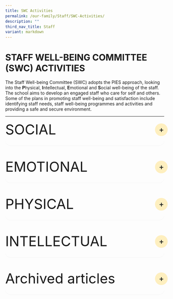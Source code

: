 ```yaml
---
title: SWC Activities
permalink: /our-family/Staff/SWC-Activities/
description: ""
third_nav_title: Staff
variant: markdown
---
```

# STAFF WELL-BEING COMMITTEE (SWC) ACTIVITIES

The Staff Well-being Committee (SWC) adopts the PIES approach, looking into the **P**hysical, **I**ntellectual, **E**motional and **S**ocial well-being of the staff. The school aims to develop an engaged staff who care for self and others. Some of the plans in promoting staff well-being and satisfaction include identifying staff needs, staff well-being programmes and activities and providing a safe and secure environment.

---

<details><summary>SOCIAL</summary>

<h3>Staff Appreciation Week: Grateful Moments, Lasting Impact</h3>

<p><i>“It’s my life~~~” Bon Jovi’s</i> song rang out as the principal joined in the groove, signaling the official yet fun start of the Staff Appreciation Lunch. With the microphone in hand, groups eagerly showcased their unique identities – flaunting glossy balloons, rocking cool shades, or sporting bandana scarves. The royal blue attire, paired with tiaras or songkoks, added a dash of flair, as everyone embraced the theme of ‘Be Yourself.’</p>
	
![Staff Appreciation Day 2024](/images/Our%20Family/Staff/SWC%20Activities/Social/2024_staff_retreat3.png)
![](/images/Our%20Family/Staff/SWC%20Activities/Social/2024_staff_retreat6.png)
![](/images/Our%20Family/Staff/SWC%20Activities/Social/2024_staff_retreat7.png)
![](/images/Our%20Family/Staff/SWC%20Activities/Social/2024_staff_retreat8.png)
![](/images/Our%20Family/Staff/SWC%20Activities/Social/2024_staff_retreat9.png)
![](/images/Our%20Family/Staff/SWC%20Activities/Social/2024_staff_retreat10.png)
![](/images/Our%20Family/Staff/SWC%20Activities/Social/2024_staff_retreat11.png)

<p>As the delectable eight-course feast unfolded, the room buzzed with excitement, spurred on by a battery of games. Fearless and fun-loving souls dressed up as Albert Einstein, Ninja Turtle, Phua Chu Kang, Wonder Woman or Pikachu with whatever their tablemates could find. The invitees also uncovered each other's hidden talents and passions: Who blesses people with self-made pineapple tarts? Who is an intrepid traveler and converses in Japanese effortlessly?  Whose home is a kitty paradise? Whether or not you know these answers, the YCKSS family was awestruck by the versatility and delightful surprises of those in the very same room. Even the conventional lucky draw had an uncannily unconventional twist, leaving everyone beaming as winners of vouchers, big wads or not.</p>
	
![](/images/Our%20Family/Staff/SWC%20Activities/Social/2024_staff_retreat4.png)
![](/images/Our%20Family/Staff/SWC%20Activities/Social/2024_staff_retreat5.png)

<p>Thanks to the hilariously funny emcees, laughter and cheers permeated the venue, filling Holiday Inn @ Atrium with a sense of camaraderie that truly defined the luncheon on 28 August.</p>
	
![The emcees for Staff Appreciation Day 2024](/images/Our%20Family/Staff/SWC%20Activities/Social/2024_staff_retreat15.png)

<p>But the luncheon was not the only highlight! In the days leading up to the event, cards of gratitude and gifts of choice – epitomising the SPICEY framework – were lovingly handed out, radiating warmth and sending a pellucidly clear message to every member of the YCKSS family: You are never alone in this.</p>
	
	
<h3>Mini Durian Delights</h3>

<p>The air buzzed with anticipation when a hint of its presence was dropped through a text message. Upon its arrival, the atmosphere intensified; some rushed up to it with their like-minded colleagues, while others scrunched up their noses yet politely declined, saying, ‘I would give it a miss.’ It is none other than the king of fruits – durian!</p>

<p>On the 28th of June 2024, staff were greeted by the strong and distinct aroma of durians. Enthusiasts revelled in its rich and creamy texture, especially in the company of other durian lovers at the Heritage Gallery. Whether the unique aroma elicited adoration or aversion, everyone had either the king of fruits or other delectable fruits to savour that day. While durians may reign supreme in the hearts of many fruit lovers, they did not overshadow the significance of the shared experience among us in the teaching fraternity.</p>

<img src="https://staging-lite.d3o5f2eggdqz6.amplifyapp.com/images/Our%20Family/Staff/SWC%20Activities/Social/Mini_DD_2.png">
	
<img src="https://staging-lite.d3o5f2eggdqz6.amplifyapp.com/images/Our%20Family/Staff/SWC%20Activities/Social/Mini_DD_3.png">
	
<img src="https://staging-lite.d3o5f2eggdqz6.amplifyapp.com/images/Our%20Family/Staff/SWC%20Activities/Social/Mini_DD_5.png">

<h3>Embracing the Spirit of Hari Raya</h3>


<p>Hari Raya festivities are synonymous with an exquisite array of culinary delights. It was no exception this year, with the primary aim of fostering YCKSS familial ties. On 19 April, as the aroma of tantalising lunch filled the air, it set the perfect backdrop for colleagues to engage in hearty conversations amidst their busy lives.</p>

<p>Gathered in the cozy comfort of the Dance Studio 2, we revelled in the light-hearted stories steeped in history and practices of Muslims. While it culminated in quizzes that challenged our knowledge and wit, the winners brought home some mementos that served as vivid reminders of the generosity and inclusivity embedded within the Muslim culture.</p>

<img src="https://www.yiochukangsec.moe.edu.sg/images/Our%20Family/Staff/SWC%20Activities/Social/Hari_Raya_2024_SWC_Slide1.png">

<img src="https://www.yiochukangsec.moe.edu.sg/images/Our%20Family/Staff/SWC%20Activities/Social/Hari_Raya_2024_SWC_Slide2.png">

<img src="https://www.yiochukangsec.moe.edu.sg/images/Our%20Family/Staff/SWC%20Activities/Social/Hari_Raya_2024_SWC_Slide3.png">

<img src="https://www.yiochukangsec.moe.edu.sg/images/Our%20Family/Staff/SWC%20Activities/Social/Hari_Raya_2024_SWC_Slide4.png">

<h3>Chinese New Year Celebrations 2024</h3>


<p>To usher in the Year of the Dragon, all YCKSS staff convened in a calligraphy session on 2 February 2024. Empowered with creative autonomy, everyone carefully and meticulously penned auspicious words of their choice and engaged in the delicate art of paper cutting, reflecting personalised aspirations. The celebration would not be complete without the venerable tradition of Lo Hei on 16 February 2024, when a myriad of ingredients were tossed with one collective purpose: ringing in peace and prosperity in the coming year.</p>

<img src="https://www.yiochukangsec.moe.edu.sg/images/Our%20Family/Staff/SWC%20Activities/Social/Slide1.png">
<img src="https://www.yiochukangsec.moe.edu.sg/images/Our%20Family/Staff/SWC%20Activities/Social/Slide2.png">
<img src="https://www.yiochukangsec.moe.edu.sg/images/Our%20Family/Staff/SWC%20Activities/Social/Slide3.png">
<img src="https://www.yiochukangsec.moe.edu.sg/images/Our%20Family/Staff/SWC%20Activities/Social/Slide4.png">
<img src="https://www.yiochukangsec.moe.edu.sg/images/Our%20Family/Staff/SWC%20Activities/Social/Slide5.png">

</details>

<details><summary>EMOTIONAL</summary>

<h3>Monthly Theme Dressing</h3>

<p>Monthly Theme Dressing helps to bond staff and to commemorate certain events such as World Water Day, Earth Day...etc: The themes so far have been:-</p>

<ol>
<li>Valentines Day (Pink)</li>
<li>World Water Day (Sea of Blue)</li>
<li>Earth Day (Green)</li>
<li>White</li>
<li>Yellow and Gold</li>
<li>Rose Quartz</li>
</ol>

<h4>Quotes from participants</h4>

<img src="https://www.yiochukangsec.moe.edu.sg/images/Our%20Family/Staff/SWC%20Activities/Emotional/E1.png">

<img src="https://www.yiochukangsec.moe.edu.sg/images/Our%20Family/Staff/SWC%20Activities/Emotional/E2.png">

<img src="https://www.yiochukangsec.moe.edu.sg/images/Our%20Family/Staff/SWC%20Activities/Emotional/E3.png">

<img src="https://www.yiochukangsec.moe.edu.sg/images/Our%20Family/Staff/SWC%20Activities/Emotional/E4.png">

<img src="https://www.yiochukangsec.moe.edu.sg/images/Our%20Family/Staff/SWC%20Activities/Emotional/E5.png">

<img src="https://www.yiochukangsec.moe.edu.sg/images/Our%20Family/Staff/SWC%20Activities/Emotional/E6.jpg">

<h3> Manito-Manitee Game</h3>


	<p>During the month of September, we played the Manito-Manitee Game (Angel-Mortal) to encourage a caring environment in the school and to enhance staff bonding. All staff (teaching and non-teaching)* were randomly paired and everyone had to take care of their appointed Manitee, for a month. Many gave gifts and wrote encouraging notes to brighten up the day, but they would remain anonymous until revelation day, which was Teachers' Day. There were hand made gifts and improvised wrapping papers , well thought and nicely wrapped up snacks and useful stationery.</p>
	
<p>All in all, most staff gave positive feedback and are looking forward to more of such engaging activities in future.</p>

<img src="https://www.yiochukangsec.moe.edu.sg/images/Our%20Family/Staff/SWC%20Activities/Emotional/E7.png">

<img src="https://www.yiochukangsec.moe.edu.sg/images/Our%20Family/Staff/SWC%20Activities/Emotional/E8.png">

<h3>Potluck Breakfast Session</h3>


<p>The staff welfare committee had organised a Brunch Potluck session during Marking Day. Food has always been a successful way to bring staff from different department together. Every department was invited to bring a few different types of food. There was a splendid array of food on the table. Staff enjoyed themselves.</p>

<h4> Quotes from participants</h4>

<img src="https://www.yiochukangsec.moe.edu.sg/images/Our%20Family/Staff/SWC%20Activities/Emotional/E9.png">

<img src="https://www.yiochukangsec.moe.edu.sg/images/Our%20Family/Staff/SWC%20Activities/Emotional/E10.png">

<img src="https://www.yiochukangsec.moe.edu.sg/images/Our%20Family/Staff/SWC%20Activities/Emotional/E11.jpg">


</details>

<details><summary>PHYSICAL</summary>

<h3>Run for Your ‘Life’</h3>


<blockquote> ‘Stretch! Swing! Skip! Squat!’ ...</blockquote>

<p>These were some of the warm-up exercises that a group of staff performed before commencing their 14 th MOE Olive Run at Singapore Sports Hub, OCBC Square, on 13 July 2024. Whether or not their counterparts were dashing past them toward the finishing line, they remained focused on their personal pace, form, and even the enjoyment of
the scenic beauty around them. Ultimately, their primary goal in joining the activity was to stay fit and healthy. Anything else, such as refreshments, goodie bags, complimentary fitness check, and even lucky draw prizes, was a bonus but secondary. After all, health is the greatest wealth.</p>

<img src="/images/Our%20Family/Staff/SWC%20Activities/Physical/OliveRun_1.jpg">
<img src="/images/Our%20Family/Staff/SWC%20Activities/Physical/OliveRun_2.jpg">
<img src="/images/Our%20Family/Staff/SWC%20Activities/Physical/OliveRun_3.jpg">

<h3>Yoga: Ignite Your Mind, Body and Soul!</h3>


<p>Armed with water bottles, towels, and even yoga mats, the staff soldiered on to the sacred sanctuaries where tranquil melodies and revitalising yoga awaited on an ordinary Friday, 1 March 2024. Namaste!</p>

<p>Having greeted the yoga teachers respectfully, some traversed along an infinity pattern gracefully in the cavernous hall, while others curled their toes and lifted their hips methodically in the cozy studio. The rewards were immense – radiant smiles across the faces, beads of perspiration testament to a vigorous workout and last but not least, a much-cherished respite from the hustle and bustle of life.</p>

<img src="https://www.yiochukangsec.moe.edu.sg/images/Our%20Family/Staff/SWC%20Activities/Physical/YOGA1.png">
<img src="https://www.yiochukangsec.moe.edu.sg/images/Our%20Family/Staff/SWC%20Activities/Physical/YOGA2.png">
<img src="https://www.yiochukangsec.moe.edu.sg/images/Our%20Family/Staff/SWC%20Activities/Physical/YOGA3.png">
<img src="https://www.yiochukangsec.moe.edu.sg/images/Our%20Family/Staff/SWC%20Activities/Physical/YOGA4.png">

<h3> Staff Appreciation Day 5th Sept</h3>


<p>The grouping for the bowling activity was done so that every team had a mixed number of bowlers from school leaders to the EAS staff. There was much bonding during the event. It was an event that favoured no male or female bowlers. All 120 bowlers had an equal chance of doing well for the team. At the end of the day, hidden talents in bowling emerged and the rest had a very joyful day.</p>

<h4>Quotes from participants</h4>

<img src="https://www.yiochukangsec.moe.edu.sg/images/Our%20Family/Staff/SWC%20Activities/Physical/P1.png">

<img src="https://www.yiochukangsec.moe.edu.sg/images/Our%20Family/Staff/SWC%20Activities/Physical/P2.jpg">


<h3>Staff retreat &amp; celebrations</h3>


<p>Objective : To foster strong and cohesive teams through a team building staff retreat.</p>

<p>Feel the soft sand, the smooth sea and the bright sun while we **"Cruise the Southern Seas of Singapore"** - an adventure to discover the sustainability efforts of Singapore in the Southern Islands of Sisters Island, Kusu Island, Pulau Semakau, Pulau Bukom.</p>

<p>It was a clear sky on Friday, 24 June 2022, after days of rain. The staff had a bonding game with a boarding pass on the buses going to the Marina Bay Ferry Terminal. The staff disembarked on Kusu Island where they had a game untangling themselves. Engaging session learning the legends of the names of the islands, the sustainability efforts by the government.</p>

<p>Ended the day with a buffet lunch on Sentosa. Staff made a pledge to save the environment.</p>

<img src="https://www.yiochukangsec.moe.edu.sg/images/Our%20Family/Staff/SWC%20Activities/Physical/P3.png">

<img src="https://www.yiochukangsec.moe.edu.sg/images/Our%20Family/Staff/SWC%20Activities/Physical/P4.png">

</details>

<details><summary>INTELLECTUAL</summary>

<h3>Professional Development</h3>


<p>Professional development sessions ensure that staff continue to strengthen their practice throughout their career.</p>

<p>The key learning programmes for 2019 are Assessment for Learning (AfL), Differentiated Instruction (DI) and ICT in Pedagogy using The Student Learning Space (SLS).</p>

<h4>Quotes from participants</h4>

<img src="https://www.yiochukangsec.moe.edu.sg/images/Our%20Family/Staff/SWC%20Activities/Intellectual/I1.png">

<img src="https://www.yiochukangsec.moe.edu.sg/images/Our%20Family/Staff/SWC%20Activities/Intellectual/I2.png">

<img src="https://www.yiochukangsec.moe.edu.sg/images/Our%20Family/Staff/SWC%20Activities/Intellectual/I3.png">

<h3>Celebration of Learning Day</h3>


<p>The objectives of the annual Celebration of Learning Day are as follows:</p>

<ul>
<li>To celebrate and affirm the meaningful work done by PLTs since 2021 Term 3.</li>
<li>To provide a platform for PLTs to share and learn from each other.</li>
<li>To allow PLTs to gather feedback and suggestions to improve on the lesson design and refine their tech-enabled learning activities.</li>
</ul>

<p>The Celebration of Learning Day employed the Blended Learning approach with VP Mr Kevin Lim delivering his opening remarks via the Zoom Platform while the showcase of PLT lesson packages by 21 teams was conducted face-to-face in separate classrooms for safe distancing in 2021.</p>

<img src="https://www.yiochukangsec.moe.edu.sg/images/Our%20Family/Staff/SWC%20Activities/Intellectual/I4.png">

<h3>First Aid Course</h3>


<p>Our teachers continue to improve their competencies even when the school term has ended. The Standard First-Aid Course + CPR + AED Course Online Theory lesson was held on 6 September 2021 and the Face to Face Practical session was held on 19 November 2021. The objective of the course is to ensure that all staff be trained in life saving skills.</p>

<img src="https://www.yiochukangsec.moe.edu.sg/images/Our%20Family/Staff/SWC%20Activities/Intellectual/I5.png">
	
</details>

<details><summary>Archived articles</summary>
	
<h3>Durian Feast</h3>

<p>At the durian feast held on 31st July 2019, our staff were spoiled for choices. With a variety of fruits to choose from, the King of fruits was definitely the favourite. Staff who tried the Mao Shan Wang (MSW) durian, known to be the premium type, commented on its rich, bitter and heavily rich flavour.</p>

<p>It was indeed a great way to end the day and we had an enjoyable bonding session over the feasting.</p>

<h4>Quotes from participants</h4>

<img src="https://www.yiochukangsec.moe.edu.sg/images/Our%20Family/Staff/SWC%20Activities/Social/S17.png">

<img src="https://www.yiochukangsec.moe.edu.sg/images/Our%20Family/Staff/SWC%20Activities/Social/S18.png">

<img src="https://www.yiochukangsec.moe.edu.sg/images/Our%20Family/Staff/SWC%20Activities/Social/S19.png">

</details>

<style>
@charset "UTF-8";

canvas,
img,
picture,
svg,
video {
    display: block;
    max-width: 100%
}

button,
input,
select,
textarea {
    font: inherit
}

h1,
h2,
h3,
h4,
h5,
h6,
p {
    overflow-wrap: break-word
}

#__next,
#root {
    isolation: isolate
}
	
blockquote {
    position: relative;
    font-family: 'Helvetica Neue', 'Georgia', 'Garamond', 'Times New Roman', serif;
    font-size: 1.5rem;
    line-height: 2em;
    font-style: italic;
}
img {
    font-style: italic;
    vertical-align: middle;
    background-repeat: no-repeat;
    background-size: cover
}

details {
    max-width: 100ch;
    background-color: inherit;
    border-radius: 1rem;
	  margin-bottom: 2.5rem;
    box-shadow: 0 .05rem .05rem rgba(0, 0, 0, .05)
}

details summary {
    display: flex;
    align-items: center;
    justify-content: space-between;
    font-weight: 400;
    font-size: 2.75rem;
	  margin-bottom: 1.5rem;
    transition: margin-bottom .5s ease;
    position: relative
}

details summary::-webkit-details-marker,
details summary::marker {
    content: " ";
    display: none
}

details summary::after {
    content: "+";
    font-size: 1.5rem;
    font-weight: 500;
    margin-right: .8rem;
    cursor: pointer;
    background-color: rgba(255, 195, 5, .25);
    padding: .75rem;
    display: grid;
    place-content: center;
    aspect-ratio: 1;
    line-height: 0;
    position: absolute;
    top: .5rem;
    right: -1.5rem;
    border-radius: 50%
}

details :not(summary) {
    animation-name: fade;
    animation-duration: .5s
}

details[open] summary {
    margin-bottom: 1.5rem
}

details[open] summary::after {
    content: "×"
}

@keyframes fade {
    0% {
        opacity: 0
    }

    2.5% {
        opacity: .02
    }

    5% {
        opacity: .05
    }

    10% {
        opacity: .1
    }

    25% {
        opacity: .25
    }

    60% {
        opacity: .6
    }

    100% {
        opacity: 1
    }
}
</style>